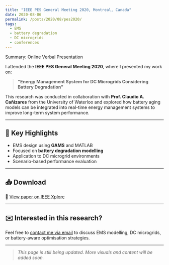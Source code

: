 ```yaml
---
title: "IEEE PES General Meeting 2020, Montreal, Canada"
date: 2020-08-06
permalink: /posts/2020/08/pes2020/
tags:
  - EMS
  - battery degradation
  - DC microgrids
  - conferences
---
```


Summary: Online Verbal Presentation

I attended the **IEEE PES General Meeting 2020**, where I presented my work on:

> **"Energy Management System for DC Microgrids Considering Battery Degradation"**

This research was conducted in collaboration with **Prof. Claudio A. Cañizares** from the University of Waterloo and explored how battery aging models can be integrated into real-time energy management systems to improve long-term system performance.

---

## 📌 Key Highlights

- EMS design using **GAMS** and MATLAB
- Focused on **battery degradation modelling**
- Application to DC microgrid environments
- Scenario-based performance evaluation

---

## 📥 Download

📄 [View paper on IEEE Xplore](https://ieeexplore.ieee.org/document/9281580)

---

## ✉️ Interested in this research?

Feel free to [contact me via email](mailto:fulong.li@ieee.org) to discuss EMS modelling, DC microgrids, or battery-aware optimisation strategies.

---

> _This page is still being updated. More visuals and content will be added soon._
